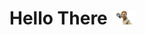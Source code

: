 # Hello There <img src = "https://github.com/VirajVShetty/VirajVShetty/blob/main/Source/obi-wan.jpg" width="40px">

<!--
**VirajVShetty/VirajVShetty** is a ✨ _special_ ✨ repository because its `README.md` (this file) appears on your GitHub profile.

Here are some ideas to get you started:

- 🔭 I’m currently working on ...
- 🌱 I’m currently learning ...
- 👯 I’m looking to collaborate on ...
- 🤔 I’m looking for help with ...
- 💬 Ask me about ...
- 📫 How to reach me: ...
- 😄 Pronouns: ...
- ⚡ Fun fact: ...
-->
